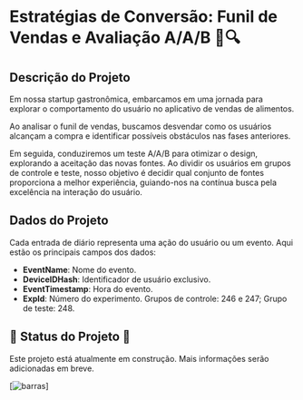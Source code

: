 # Estratégias de Conversão: Funil de Vendas e Avaliação A/A/B 🚀🔍

## Descrição do Projeto

Em nossa startup gastronômica, embarcamos em uma jornada para explorar o comportamento do usuário no aplicativo de vendas de alimentos.

Ao analisar o funil de vendas, buscamos desvendar como os usuários alcançam a compra e identificar possíveis obstáculos nas fases anteriores.

Em seguida, conduziremos um teste A/A/B para otimizar o design, explorando a aceitação das novas fontes. Ao dividir os usuários em grupos de controle e teste, nosso objetivo é decidir qual conjunto de fontes proporciona a melhor experiência, guiando-nos na contínua busca pela excelência na interação do usuário.

## Dados do Projeto

Cada entrada de diário representa uma ação do usuário ou um evento. Aqui estão os principais campos dos dados:

- **EventName**: Nome do evento.
- **DeviceIDHash**: Identificador de usuário exclusivo.
- **EventTimestamp**: Hora do evento.
- **ExpId**: Número do experimento. Grupos de controle: 246 e 247; Grupo de teste: 248.

## 🚧 Status do Projeto 🚧

Este projeto está atualmente em construção. Mais informações serão adicionadas em breve.

[![barras](https://github.com/thiagonazario/Project_Sales_Funnel_and_AAAB_Test/assets/140405708/3c70c23e-da25-4528-a4ea-2c21f988b0be)]
